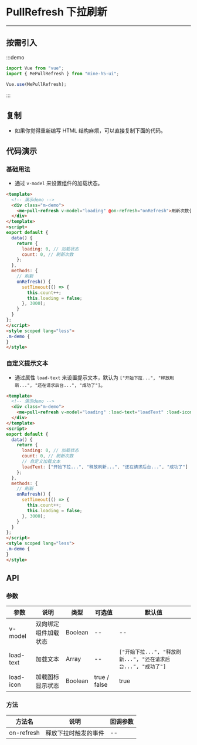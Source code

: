 # PullRefresh 下拉刷新

---

## 按需引入

:::demo

```JavaScript
import Vue from "vue";
import { MePullRefresh } from "mine-h5-ui";

Vue.use(MePullRefresh);
```

:::

## 复制

- 如果你觉得重新编写 HTML 结构麻烦，可以直接复制下面的代码。

## 代码演示

### 基础用法

- 通过 `v-model` 来设置组件的加载状态。

```HTML
<template>
  <!-- 演示demo -->
  <div class="m-demo">
    <me-pull-refresh v-model="loading" @on-refresh="onRefresh">刷新次数{{count}}</me-pull-refresh>
  </div>
</template>
<script>
export default {
  data() {
    return {
      loading: 0, // 加载状态
      count: 0, // 刷新次数
    };
  },
  methods: {
    // 刷新
    onRefresh() {
      setTimeout(() => {
        this.count++;
        this.loading = false;
      }, 3000);
    }
  }
};
</script>
<style scoped lang="less">
.m-demo {
}
</style>
```

### 自定义提示文本

- 通过属性 `load-text` 来设置提示文本，默认为 `["开始下拉...", "释放刷新...", "还在请求后台...", "成功了"]`。

```HTML
<template>
  <!-- 演示demo -->
  <div class="m-demo">
    <me-pull-refresh v-model="loading" :load-text="loadText" :load-icon="false" @on-refresh="onRefresh">刷新次数{{count}}</me-pull-refresh>
  </div>
</template>
<script>
export default {
  data() {
    return {
      loading: 0, // 加载状态
      count: 0, // 刷新次数
      // 自定义加载文本
      loadText: ["开始下拉...", "释放刷新...", "还在请求后台...", "成功了"]
    };
  },
  methods: {
    // 刷新
    onRefresh() {
      setTimeout(() => {
        this.count++;
        this.loading = false;
      }, 3000);
    }
  }
};
</script>
<style scoped lang="less">
.m-demo {
}
</style>
```

## API

### 参数

| 参数      | 说明                 | 类型    | 可选值       | 默认值                                                        |
| --------- | -------------------- | ------- | ------------ | ------------------------------------------------------------- |
| v-model   | 双向绑定组件加载状态 | Boolean | --           | --                                                            |
| load-text | 加载文本             | Array   | --           | `["开始下拉...", "释放刷新...", "还在请求后台...", "成功了"]` |
| load-icon | 加载图标显示状态     | Boolean | true / false | true                                                          |

### 方法

| 方法名     | 说明                 | 回调参数 |
| ---------- | -------------------- | -------- |
| on-refresh | 释放下拉时触发的事件 | --       |
